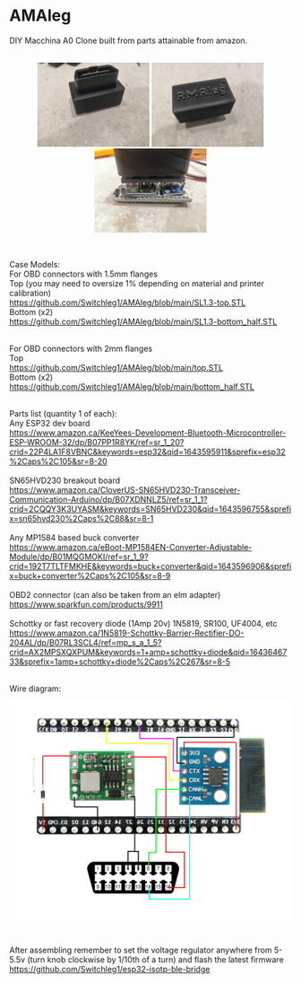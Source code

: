 # AMAleg
DIY Macchina A0 Clone built from parts attainable from amazon. <br><br>

<p align="center">
  <img src="https://github.com/Switchleg1/AMAleg/blob/main/screenshot1.jpg?raw=true" width="200" title="hover text">
  <img src="https://github.com/Switchleg1/AMAleg/blob/main/screenshot2.jpg?raw=true" width="200" title="hover text">
  <img src="https://github.com/Switchleg1/AMAleg/blob/main/screenshot3.jpg?raw=true" width="200" title="hover text">
</p><br>

Case Models: <br>
For OBD connectors with 1.5mm flanges<br>
Top (you may need to oversize 1% depending on material and printer calibration) <br>
https://github.com/Switchleg1/AMAleg/blob/main/SL1.3-top.STL<br>
Bottom (x2) <br>
https://github.com/Switchleg1/AMAleg/blob/main/SL1.3-bottom_half.STL<br><br>

For OBD connectors with 2mm flanges<br>
Top <br>
https://github.com/Switchleg1/AMAleg/blob/main/top.STL<br>
Bottom (x2) <br>
https://github.com/Switchleg1/AMAleg/blob/main/bottom_half.STL<br><br>

Parts list (quantity 1 of each): <br>
Any ESP32 dev board <br>
https://www.amazon.ca/KeeYees-Development-Bluetooth-Microcontroller-ESP-WROOM-32/dp/B07PP1R8YK/ref=sr_1_20?crid=22P4LA1F8VBNC&keywords=esp32&qid=1643595911&sprefix=esp32%2Caps%2C105&sr=8-20 <br><br>
SN65HVD230 breakout board <br>
https://www.amazon.ca/CloverUS-SN65HVD230-Transceiver-Communication-Arduino/dp/B07XDNNLZ5/ref=sr_1_1?crid=2CQQY3K3UYASM&keywords=SN65HVD230&qid=1643596755&sprefix=sn65hvd230%2Caps%2C88&sr=8-1 <br><br>
Any MP1584 based buck converter <br>
https://www.amazon.ca/eBoot-MP1584EN-Converter-Adjustable-Module/dp/B01MQGMOKI/ref=sr_1_9?crid=192T7TLTFMKHE&keywords=buck+converter&qid=1643596906&sprefix=buck+converter%2Caps%2C105&sr=8-9 <br><br>
OBD2 connector (can also be taken from an elm adapter) <br>
https://www.sparkfun.com/products/9911 <br><br>
Schottky or fast recovery diode (1Amp 20v) 1N5819, SR100, UF4004, etc <br>
https://www.amazon.ca/1N5819-Schottky-Barrier-Rectifier-DO-204AL/dp/B07RL3SCL4/ref=mp_s_a_1_5?crid=AX2MPSXQXPUM&keywords=1+amp+schottky+diode&qid=1643646733&sprefix=1amp+schottky+diode%2Caps%2C267&sr=8-5<br><br>

Wire diagram:<br>
<p align="center">
  <img src="https://github.com/Switchleg1/AMAleg/blob/main/diagram.jpg?raw=true" width="2000" title="hover text">
</p><br>

After assembling remember to set the voltage regulator anywhere from 5-5.5v (turn knob clockwise by 1/10th of a turn) and flash the latest firmware https://github.com/Switchleg1/esp32-isotp-ble-bridge
